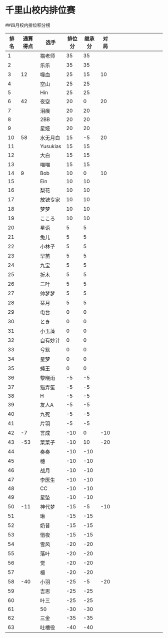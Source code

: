 # 千里山校内排位赛

##四月校内排位积分榜

| 排名 | 通算得点   | 选手             | 排位分 | 继承分     | 对局  |    |    |    |    |    |    |    |    |    |    |
| ---- | ---------- | ---------------- | ------ | ---------- | -------- |-------- |-------- |-------- |-------- |-------- |-------- |-------- |-------- |-------- |-------- |
1||猫老师|35|35|||||||||||||||||||||||||||||||||||||
2||乐乐|35|35|||||||||||||||||||||||||||||||||||||
3|12|噬血|25|15|10||||||||||||||||||||||||||||||||||||
4||空山|25|25|||||||||||||||||||||||||||||||||||||
5||Hin|25|25|||||||||||||||||||||||||||||||||||||
6|42|夜空|20|0|20||||||||||||||||||||||||||||||||||||
7||泪痕|20|20|||||||||||||||||||||||||||||||||||||
8||2BB|20|20|||||||||||||||||||||||||||||||||||||
9||星娅|20|20|||||||||||||||||||||||||||||||||||||
10|58|水无月白|15|-5|20||||||||||||||||||||||||||||||||||||
11||Yusukias|15|15|||||||||||||||||||||||||||||||||||||
12||大白|15|15|||||||||||||||||||||||||||||||||||||
13||喵喵|15|15|||||||||||||||||||||||||||||||||||||
14|9|Bob|10|0|10||||||||||||||||||||||||||||||||||||
15||Ein|10|10|||||||||||||||||||||||||||||||||||||
16||梨花|10|10|||||||||||||||||||||||||||||||||||||
17||放铳专家|10|10|||||||||||||||||||||||||||||||||||||
18||梦梦|10|10|||||||||||||||||||||||||||||||||||||
19||こころ|10|10|||||||||||||||||||||||||||||||||||||
20||星语|5|5|||||||||||||||||||||||||||||||||||||
21||兔儿|5|5|||||||||||||||||||||||||||||||||||||
22||小林子|5|5|||||||||||||||||||||||||||||||||||||
23||早苗|5|5|||||||||||||||||||||||||||||||||||||
24||九宝|5|5|||||||||||||||||||||||||||||||||||||
25||折木|5|5|||||||||||||||||||||||||||||||||||||
26||二叶|5|5|||||||||||||||||||||||||||||||||||||
27||帅梦梦|5|5|||||||||||||||||||||||||||||||||||||
28||栞月|5|5|||||||||||||||||||||||||||||||||||||
29||电台|0|0|||||||||||||||||||||||||||||||||||||
30||とき|0|0|||||||||||||||||||||||||||||||||||||
31||小玉藻|0|0|||||||||||||||||||||||||||||||||||||
32||自有妙计|0|0|||||||||||||||||||||||||||||||||||||
33||兮默|0|0|||||||||||||||||||||||||||||||||||||
34||星梦|0|0|||||||||||||||||||||||||||||||||||||
35||蝇王|0|0|||||||||||||||||||||||||||||||||||||
36||黎晓雨|-5|-5|||||||||||||||||||||||||||||||||||||
37||猫弄笙|-5|-5|||||||||||||||||||||||||||||||||||||
38||H|-5|-5|||||||||||||||||||||||||||||||||||||
39||友人A|-5|-5|||||||||||||||||||||||||||||||||||||
40||九死|-5|-5|||||||||||||||||||||||||||||||||||||
41||片羽|-5|-5|||||||||||||||||||||||||||||||||||||
42|-7|言成|-10|0|-10||||||||||||||||||||||||||||||||||||
43|-53|菜菜子|-10|10|-20||||||||||||||||||||||||||||||||||||
44||奏奏|-10|-10|||||||||||||||||||||||||||||||||||||
45||穗|-10|-10|||||||||||||||||||||||||||||||||||||
46||战月|-10|-10|||||||||||||||||||||||||||||||||||||
47||李医生|-10|-10|||||||||||||||||||||||||||||||||||||
48||CC|-10|-10|||||||||||||||||||||||||||||||||||||
49||星坠|-10|-10|||||||||||||||||||||||||||||||||||||
50|-11|神代梦|-15|-5|-10||||||||||||||||||||||||||||||||||||
51||琳|-15|-15|||||||||||||||||||||||||||||||||||||
52||奶昔|-15|-15|||||||||||||||||||||||||||||||||||||
53||惜夜|-15|-15|||||||||||||||||||||||||||||||||||||
54||雪风|-20|-20|||||||||||||||||||||||||||||||||||||
55||落叶|-20|-20|||||||||||||||||||||||||||||||||||||
56||觉|-20|-20|||||||||||||||||||||||||||||||||||||
57||檀|-20|-20|||||||||||||||||||||||||||||||||||||
58|-40|小羽|-25|-5|-20||||||||||||||||||||||||||||||||||||
59||吉思|-25|-25|||||||||||||||||||||||||||||||||||||
60||叶三|-25|-25|||||||||||||||||||||||||||||||||||||
61||50|-30|-30|||||||||||||||||||||||||||||||||||||
62||三金|-35|-35|||||||||||||||||||||||||||||||||||||
63||吐槽役|-40|-40|||||||||||||||||||||||||||||||||||||


